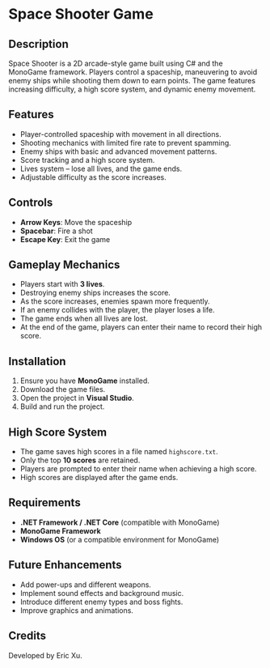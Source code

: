 # Space Shooter Game

## Description
Space Shooter is a 2D arcade-style game built using C# and the MonoGame framework. Players control a spaceship, maneuvering to avoid enemy ships while shooting them down to earn points. The game features increasing difficulty, a high score system, and dynamic enemy movement.

## Features
- Player-controlled spaceship with movement in all directions.
- Shooting mechanics with limited fire rate to prevent spamming.
- Enemy ships with basic and advanced movement patterns.
- Score tracking and a high score system.
- Lives system – lose all lives, and the game ends.
- Adjustable difficulty as the score increases.

## Controls
- **Arrow Keys**: Move the spaceship
- **Spacebar**: Fire a shot
- **Escape Key**: Exit the game

## Gameplay Mechanics
- Players start with **3 lives**.
- Destroying enemy ships increases the score.
- As the score increases, enemies spawn more frequently.
- If an enemy collides with the player, the player loses a life.
- The game ends when all lives are lost.
- At the end of the game, players can enter their name to record their high score.

## Installation
1. Ensure you have **MonoGame** installed.
2. Download the game files.
3. Open the project in **Visual Studio**.
4. Build and run the project.

## High Score System
- The game saves high scores in a file named `highscore.txt`.
- Only the top **10 scores** are retained.
- Players are prompted to enter their name when achieving a high score.
- High scores are displayed after the game ends.

## Requirements
- **.NET Framework / .NET Core** (compatible with MonoGame)
- **MonoGame Framework**
- **Windows OS** (or a compatible environment for MonoGame)

## Future Enhancements
- Add power-ups and different weapons.
- Implement sound effects and background music.
- Introduce different enemy types and boss fights.
- Improve graphics and animations.

## Credits
Developed by Eric Xu.

